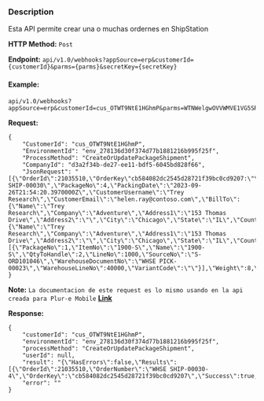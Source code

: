 ### Description
Esta API permite crear una o muchas ordernes en ShipStation

**HTTP Method:** `Post`

**Endpoint:** `api/v1.0/webhooks?appSource=erp&customerId={customerId}&parms={parms}&secretKey={secretKey}`
#### Example:
```
api/v1.0/webhooks?appSource=erp&customerId=cus_OTWT9NtE1HGhmP&parms=WTNWelgwOVVWMVE1VG5SRk1VaEhhRzFRc2tfTkRNMlpHVXpObVV0TTJSaVpTMDBOekJtTFRsbE5UUXRNemsxTVdZMk16WXdZV1Zp&secretKey=sk_NDM2ZGUzNmUtM2RiZS00NzBmLTllNTQtMzk1MWY2MzYwYWVi
``` 

**Request:** 

```
{
    "CustomerId": "cus_OTWT9NtE1HGhmP",
    "EnvironmentId": "env_278136d30f374d77b1881216b995f25f",
    "ProcessMethod": "CreateOrUpdatePackageShipment",
    "CompanyId": "d3a2f34b-de27-ee11-bdf5-6045bd828f66",
    "JsonRequest": "[{\"OrderId\":21035510,\"OrderKey\"cb584082dc2545d28721f39bc0cd9207:\"\",\"SourceNo\":\"WHSE SHIP-00030\",\"PackageNo\":4,\"PackingDate\":\"2023-09-26T21:54:20.3970000Z\",\"CustomerUsername\":\"Trey Research\",\"CustomerEmail\":\"helen.ray@contoso.com\",\"BillTo\":{\"Name\":\"Trey Research\",\"Company\":\"Adventure\",\"Address1\":\"153 Thomas Drive\",\"Address2\":\"\",\"City\":\"Chicago\",\"State\":\"IL\",\"Country\":\"US\",\"PostalCode\":\"61236\",\"Phone\":\"\"},\"ShipTo\":{\"Name\":\"Trey Research\",\"Company\":\"Adventure\",\"Address1\":\"153 Thomas Drive\",\"Address2\":\"\",\"City\":\"Chicago\",\"State\":\"IL\",\"Country\":\"US\",\"PostalCode\":\"61236\",\"Phone\":\"\"},\"Lines\":[{\"PackageNo\":1,\"ItemNo\":\"1900-S\",\"Name\":\"1900-S\",\"QtyToHandle\":2,\"LineNo\":1000,\"SourceNo\":\"S-ORD101046\",\"WarehouseDocumentNo\":\"WHSE PICK-00023\",\"WarehouseLineNo\":40000,\"VariantCode\":\"\"}],\"Weight\":8,\"WeightUnit\":2,\"Width\":8,\"Height\":8,\"Depth\":8,\"DimensionsUnit\":1,\"Status\":\"awaiting_shipment\"}]"
}
```
**Note:** `La documentacion de este request es lo mismo usando en la api creada para Plur-e Mobile` 
****[Link](https://dev.azure.com/MSCloudExperts/Plur-e/_wiki/wikis/Plur-e.wiki/271/Shipstation)****

**Response:** 

```
{
    "customerId": "cus_OTWT9NtE1HGhmP",
    "environmentId": "env_278136d30f374d77b1881216b995f25f",
    "processMethod": "CreateOrUpdatePackageShipment",
    "userId": null,
    "result": "{\"HasErrors\":false,\"Results\":[{\"OrderId\":21035510,\"OrderNumber\":\"WHSE SHIP-00030-4\",\"OrderKey\":\"cb584082dc2545d28721f39bc0cd9207\",\"Success\":true,\"ErrorMessage\":null}]}",
    "error": ""
}
```